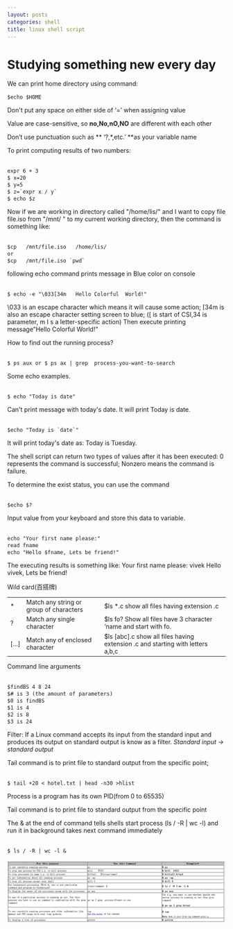 ```yaml
--- 
layout: posts
categories: shell
title: linux shell script
---
```

Studying something new every day
======================

We can print home directory using command: 
<pre><code>$echo $HOME</code></pre>
Don't put any space on either side of ‘=’ when assigning value

Value are case-sensitive, so **no,No,nO,NO** are different with each other

Don’t use punctuation such as ** ‘?,*,etc.’ **as your variable name

To print computing results of two numbers:
<pre><code>
expr 6 + 3 
$ x=20
$ y=5
$ z=`expr x / y`
$ echo $z 
</code></pre>
Now if we are working in directory called "/home/lis/" and I want to copy file file.iso from "/mnt/ " to my current working directory, then the command is something like:
<pre><code>
$cp   /mnt/file.iso   /home/lis/
or
$cp   /mnt/file.iso `pwd`
</code></pre>
following echo command prints message in Blue color on console
<pre><code>
$ echo -e "\033[34m   Hello Colorful  World!"
</code></pre>
\033 is an escape character which means it will cause some action;
[34m is also an escape character setting screen to blue; ([ is start of CSI,34 is parameter, m I s a letter-specific action)
Then execute printing message”Hello Colorful World!”

How to find out the running process?
<pre><code>
$ ps aux or $ ps ax | grep  process-you-want-to-search
</code></pre>
Some echo examples.
<pre><code>
$ echo "Today is date" 
</code></pre>
Can't print message with today's date. It will print Today is date.
<pre><code>
$echo "Today is `date`" 
</code></pre>
It will print today's date as: Today is Tuesday.

The shell script can return two types of values after it has been executed:
0 represents the command is successful;
Nonzero means the command is failure.

To determine the exist status, you can use the command <pre><code>
$echo $? 
</code></pre>
Input value from your keyboard and store this data to variable.
<pre><code>
echo "Your first name please:"
read fname
echo "Hello $fname, Lets be friend!" 
</code></pre>
The executing results is something like:
Your first name please: vivek
Hello vivek, Lets be friend!

Wild card(百搭牌)
<table>
<tbody>
<tr><td>*</td><td>Match any string or group of characters	</td><td>$ls *.c show all files having extension .c</td></tr>
<tr><td>?</td><td>Match any single character</td><td>$ls fo? Show all files have 3 character ‘name and start with fo.</td></tr>
<tr><td>[…]</td><td>Match any of enclosed character</td><td>$ls [abc].c show all files having extension .c and starting with letters a,b,c</td></tr>
</tbody>
</table>

Command line arguments
<pre><code>
$findBS 4 8 24
$# is 3 (the amount of parameters)
$0 is findBS
$1 is 4
$2 is 8
$3 is 24
</code></pre>
Filter: If a Linux command accepts its input from the standard input and produces its output on standard output is know as a filter.
*Standard input -> standard output* 

Tail command is to print file to standard output from the specific point;
<pre><code>
$ tail +20 < hotel.txt | head -n30 >hlist
</code></pre>
Process is a program has its own PID(from 0 to 65535)

Tail command is to print file to standard output from the specific point

The & at the end of command tells shells start process (ls / -R | wc -l) and run it in background takes next command immediately
<pre><code>
$ ls / -R | wc -l &
</code></pre>

![figure](../figure/linux_command_related_with_process.png)
<img class="indent" src="https://github.com/ljgreen/ljgreen.github.com/figure/linux_command_related_with_process.png" border="0" alt="" width="500" />


